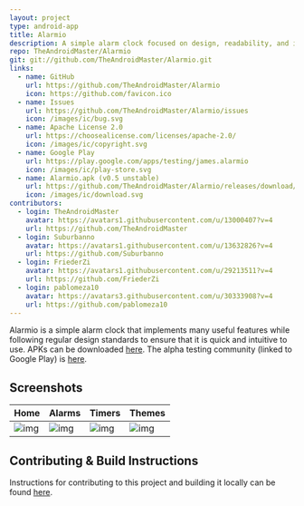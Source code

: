 ```yaml
---
layout: project
type: android-app
title: Alarmio
description: A simple alarm clock focused on design, readability, and internet radio.
repo: TheAndroidMaster/Alarmio
git: git://github.com/TheAndroidMaster/Alarmio.git
links:
  - name: GitHub
    url: https://github.com/TheAndroidMaster/Alarmio
    icon: https://github.com/favicon.ico
  - name: Issues
    url: https://github.com/TheAndroidMaster/Alarmio/issues
    icon: /images/ic/bug.svg
  - name: Apache License 2.0
    url: https://choosealicense.com/licenses/apache-2.0/
    icon: /images/ic/copyright.svg
  - name: Google Play
    url: https://play.google.com/apps/testing/james.alarmio
    icon: /images/ic/play-store.svg
  - name: Alarmio.apk (v0.5 unstable)
    url: https://github.com/TheAndroidMaster/Alarmio/releases/download/v0.5/Alarmio.apk
    icon: /images/ic/download.svg
contributors:
  - login: TheAndroidMaster
    avatar: https://avatars1.githubusercontent.com/u/13000407?v=4
    url: https://github.com/TheAndroidMaster
  - login: Suburbanno
    avatar: https://avatars1.githubusercontent.com/u/13632826?v=4
    url: https://github.com/Suburbanno
  - login: FriederZi
    avatar: https://avatars1.githubusercontent.com/u/29213511?v=4
    url: https://github.com/FriederZi
  - login: pablomeza10
    avatar: https://avatars3.githubusercontent.com/u/30333908?v=4
    url: https://github.com/pablomeza10
---
```


Alarmio is a simple alarm clock that implements many useful features while following regular design standards to ensure that it is quick and intuitive to use. APKs can be downloaded [here](https://github.com/TheAndroidMaster/Alarmio/blob/master/./../../releases). The alpha testing community (linked to Google Play) is [here](https://plus.google.com/communities/116326840674933604304).

## Screenshots

|Home|Alarms|Timers|Themes|
|-----|-----|-----|-----|
|![img](https://raw.githubusercontent.com/TheAndroidMaster/Alarmio/master/./.github/images/home.png?raw=true)|![img](https://raw.githubusercontent.com/TheAndroidMaster/Alarmio/master/./.github/images/alarms.png?raw=true)|![img](https://raw.githubusercontent.com/TheAndroidMaster/Alarmio/master/./.github/images/timers.png?raw=true)|![img](https://raw.githubusercontent.com/TheAndroidMaster/Alarmio/master/./.github/images/themes.png?raw=true)|

## Contributing & Build Instructions

Instructions for contributing to this project and building it locally can be found [here](https://github.com/TheAndroidMaster/Alarmio/blob/master/./.github/CONTRIBUTING.md).
